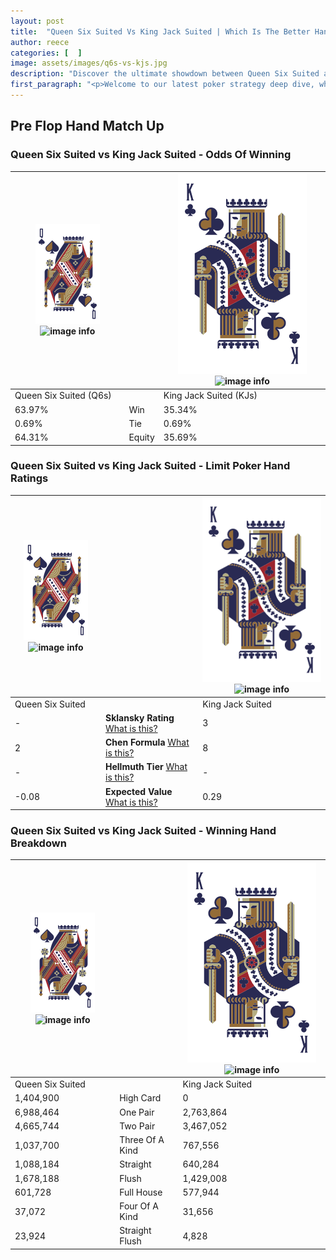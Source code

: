 ```yaml
---
layout: post
title:  "Queen Six Suited Vs King Jack Suited | Which Is The Better Hand In Poker? A Complete Guide"
author: reece
categories: [  ]
image: assets/images/q6s-vs-kjs.jpg
description: "Discover the ultimate showdown between Queen Six Suited and King Jack Suited in poker! Uncover the odds, strategies, and scenarios where one hand triumphs over the other. Get ready to up your poker game with this thrilling analysis."
first_paragraph: "<p>Welcome to our latest poker strategy deep dive, where we're pitting two distinct hands against each other in a high-stakes showdown: Queen Six Suited vs King Jack Suited.</p><p>In the dynamic world of poker, every decision counts, and knowing which hand holds the upper hand is key to your success at the table.</p><p>In this article, we'll dissect these two hands, explore the scenarios where one dominates the other, and equip you with the knowledge to make strategic choices that can tip the odds in your favor.</p><p>Get ready to unravel the intriguing dynamics of these poker hands and elevate your game to new heights.</p>"
---
```




[comment]: # (sp0)

## Pre Flop Hand Match Up

<div class="table hand-ratings" markdown="1"> 



### Queen Six Suited vs King Jack Suited - Odds Of Winning


    
| ![image info](assets/images/hand1/Q.png) ![image info](assets/images/hand1/6s.png) |  | ![image info](assets/images/hand2/K.png) ![image info](assets/images/hand2/Js.png) |
| -------- | -------- | -------- |
| Queen Six Suited (Q6s) |  | King Jack Suited (KJs) |
| 63.97% | Win | 35.34% |
| 0.69% | Tie | 0.69% |
| 64.31% | Equity | 35.69% |




[comment]: # (sp1)



### Queen Six Suited vs King Jack Suited - Limit Poker Hand Ratings


    
| ![image info](assets/images/hand1/Q.png) ![image info](assets/images/hand1/6s.png) |  | ![image info](assets/images/hand2/K.png) ![image info](assets/images/hand2/Js.png) |
| -------- | -------- | -------- |
| Queen Six Suited |  | King Jack Suited |
| - | **Sklansky Rating** [What is this?](/sklansky-rating-explained) | 3 |
| 2 | **Chen Formula** [What is this?](/chen-formula-explained) | 8 |
| - | **Hellmuth Tier** [What is this?](/Hellmuth-tier-explained) | - |
| -0.08 | **Expected Value** [What is this?](/expected-value-explained) | 0.29 |




[comment]: # (sp2)



### Queen Six Suited vs King Jack Suited - Winning Hand Breakdown


    
| ![image info](assets/images/hand1/Q.png) ![image info](assets/images/hand1/6s.png) |  | ![image info](assets/images/hand2/K.png) ![image info](assets/images/hand2/Js.png) |
| -------- | -------- | -------- |
| Queen Six Suited |  | King Jack Suited |
| 1,404,900 | High Card | 0 |
| 6,988,464 | One Pair | 2,763,864 |
| 4,665,744 | Two Pair | 3,467,052 |
| 1,037,700 | Three Of A Kind | 767,556 |
| 1,088,184 | Straight | 640,284 |
| 1,678,188 | Flush | 1,429,008 |
| 601,728 | Full House | 577,944 |
| 37,072 | Four Of A Kind | 31,656 |
| 23,924 | Straight Flush | 4,828 |




[comment]: # (sp3)



</div>

[comment]: # (sp4)



[comment]: # (sp5)

